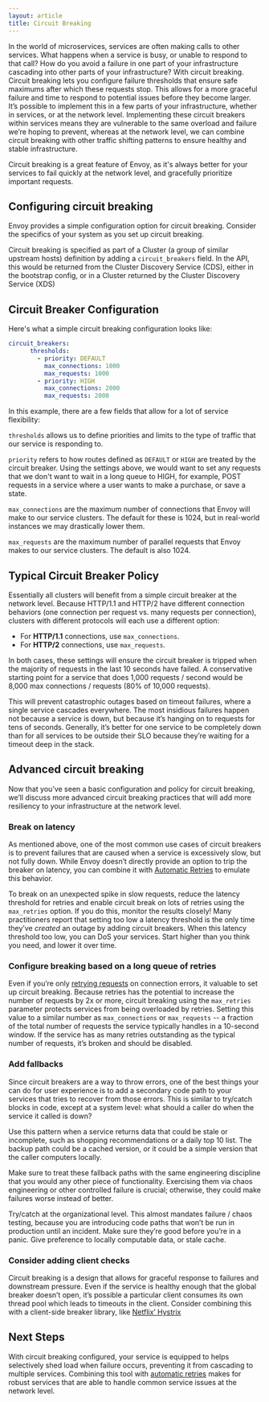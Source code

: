 ```yaml
---
layout: article
title: Circuit Breaking
---
```


[//]: # ( Copyright 2018 Turbine Labs, Inc.                                   )
[//]: # ( you may not use this file except in compliance with the License.    )
[//]: # ( You may obtain a copy of the License at                             )
[//]: # (                                                                     )
[//]: # (     http://www.apache.org/licenses/LICENSE-2.0                      )
[//]: # (                                                                     )
[//]: # ( Unless required by applicable law or agreed to in writing, software )
[//]: # ( distributed under the License is distributed on an "AS IS" BASIS,   )
[//]: # ( WITHOUT WARRANTIES OR CONDITIONS OF ANY KIND, either express or     )
[//]: # ( implied. See the License for the specific language governing        )
[//]: # ( permissions and limitations under the License.                      )

[//]: # (Circuit Breaking)

In the world of microservices, services are often making calls to other
services. What happens when a service is busy, or unable to respond to that
call? How do you avoid a failure in one part of your infrastructure cascading
into other parts of your infrastructure? With circuit breaking. Circuit
breaking lets you configure failure thresholds that ensure safe maximums after
which these requests stop. This allows for a more graceful failure and time to
respond to potential issues before they become larger. It’s possible to
implement this in a few parts of your infrastructure, whether in services, or
at the network level. Implementing these circuit breakers within services means
they are vulnerable to the same overload and failure we’re hoping to prevent,
whereas at the network level, we can combine circuit breaking with other
traffic shifting patterns to ensure healthy and stable infrastructure.

Circuit breaking is a great feature of Envoy, as it's always better for your
services to fail quickly at the network level, and gracefully prioritize
important requests.

## Configuring circuit breaking

Envoy provides a simple configuration option for circuit breaking. Consider the
specifics of your system as you set up circuit breaking.

Circuit breaking is specified as part of a Cluster (a group of similar upstream
hosts) definition by adding a `circuit_breakers` field. In the API, this would
be returned from the Cluster Discovery Service (CDS), either in the bootstrap
config, or in a Cluster returned by the Cluster Discovery Service (XDS)

## Circuit Breaker Configuration

Here's what a simple circuit breaking configuration looks like:

```yaml
circuit_breakers:
      thresholds:
        - priority: DEFAULT
          max_connections: 1000
          max_requests: 1000
        - priority: HIGH
          max_connections: 2000
          max_requests: 2000
```

In this example, there are a few fields that allow for a lot of service
flexibility:

`thresholds` allows us to define priorities and limits to the type of
traffic that our service is responding to.

`priority` refers to how routes defined as `DEFAULT` or `HIGH` are treated by
the circuit breaker. Using the settings above, we would want to set any
requests that we don't want to wait in a long queue to HIGH, for example, POST
requests in a service where a user wants to make a purchase, or save a state.

`max_connections` are the maximum number of connections that Envoy will make to
our service clusters. The default for these is 1024, but in real-world
instances we may drastically lower them.

`max_requests` are the maximum number of parallel requests that Envoy makes to
our service clusters. The default is also 1024.

## Typical Circuit Breaker Policy

Essentially all clusters will benefit from a simple circuit breaker at the
network level. Because HTTP/1.1 and HTTP/2 have different connection behaviors
(one connection per request vs. many requests per connection), clusters with
different protocols will each use a different option:

 - For **HTTP/1.1** connections, use `max_connections`.
 - For **HTTP/2** connections, use `max_requests`.

In both cases, these settings will ensure the circuit breaker is tripped  when
the majority of requests in the last 10 seconds have failed. A conservative
starting point for a service that does 1,000 requests / second would be 8,000
max connections / requests (80% of 10,000 requests).

This will prevent catastrophic outages based on timeout failures, where a
single service cascades everywhere. The most insidious failures happen not
because a service is down, but because it’s hanging on to requests for tens of
seconds. Generally, it’s better for one service to be  completely down than for
all services to be outside their SLO because they’re waiting for a timeout deep
in the stack.

## Advanced circuit breaking

Now that you’ve seen a basic configuration and policy for circuit breaking,
we’ll discuss more advanced circuit breaking practices that will add more
resiliency to your infrastructure at the network level.

###  Break on latency

As mentioned above, one of the most common use cases of circuit breakers is to
prevent failures that are caused when a service is excessively slow, but not
fully down. While Envoy doesn’t directly provide an option to trip the breaker
on latency, you can combine it with [Automatic Retries](automatic-retries.html)
to emulate this behavior.

To break on an unexpected spike in slow requests, reduce the latency threshold
for retries and enable circuit break on lots of retries using the `max_retries`
option. If you do this, monitor the results closely! Many practitioners report
that setting too low a latency threshold is the only time they’ve *created* an
outage by adding circuit breakers. When this latency threshold too low, you can
DoS your services. Start higher than you think you need, and lower it over
time.

### Configure breaking based on a long queue of retries

Even if you’re only [retrying requests](automatic-retries.html) on connection
errors, it valuable to set up circuit breaking. Because retries has the
potential to increase the number of requests by 2x or more, circuit breaking
using the `max_retries` parameter protects services from being overloaded by
retries. Setting this value to a similar number as `max_connections` or
`max_requests` -- a fraction of the total number of requests the service
typically handles in a 10-second window. If the service has as many retries
outstanding as the typical number of requests, it’s broken and should be
disabled.

 ### Add fallbacks

Since circuit breakers are a way to throw errors, one of the best things your
can do for user experience is to add a secondary code path to your services
that tries to recover from those errors. This is similar to try/catch blocks in
code, except at a system level: what should a caller do when the service it
called is down?

Use this pattern when a service returns data that could be stale or incomplete,
such as shopping recommendations or a daily top 10 list. The backup path could
be a cached version, or it could be a simple version that the caller computers
locally.

Make sure to treat these fallback paths with the same engineering discipline
that you would any other piece of functionality. Exercising them via chaos
engineering or other controlled failure is crucial; otherwise, they could make
failures worse instead of better.

Try/catch at the organizational level. This almost mandates failure / chaos
testing, because you are introducing code paths that won’t be run in production
until an incident. Make sure they’re good before you’re in a panic. Give
preference to locally computable data, or stale cache.

### Consider adding client checks

Circuit breaking is a design that allows for graceful response to failures and
downstream pressure. Even if the service is healthy enough that the global
breaker doesn’t open, it’s possible a particular client consumes its own thread
pool which leads to timeouts in the client. Consider combining this with a
client-side breaker library, like
[Netflix’ Hystrix](https://github.com/Netflix/Hystrix)

## Next Steps

With circuit breaking configured, your service is equipped to helps selectively
shed load when failure occurs, preventing it from cascading to multiple
services. Combining this tool with
[automatic retries](automatic-retries.html)
makes for robust services that are able to handle common service issues at the
network level.
